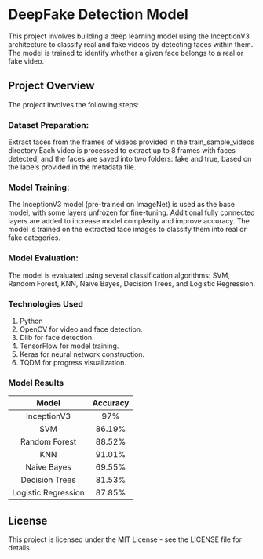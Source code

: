 # DeepFake Detection Model

This project involves building a deep learning model using the InceptionV3 architecture to classify real and fake videos by detecting faces within them. The model is trained to identify whether a given face belongs to a real or fake video.

## Project Overview

The project involves the following steps:

### Dataset Preparation: 
Extract faces from the frames of videos provided in the train_sample_videos directory.Each video is processed to extract up to 8 frames with faces detected, and the faces are saved into two folders: fake and true, based on the labels provided in the metadata file.

### Model Training:

The InceptionV3 model (pre-trained on ImageNet) is used as the base model, with some layers unfrozen for fine-tuning.
Additional fully connected layers are added to increase model complexity and improve accuracy.
The model is trained on the extracted face images to classify them into real or fake categories.

### Model Evaluation:

The model is evaluated using several classification algorithms: SVM, Random Forest, KNN, Naive Bayes, Decision Trees, and Logistic Regression.

### Technologies Used
1) Python
2) OpenCV for video and face detection.
3) Dlib for face detection.
4) TensorFlow for model training.
5) Keras for neural network construction.
6) TQDM for progress visualization.

### Model Results

| Model               | Accuracy    |
| :-----------------: | :---------: |
| InceptionV3         | 97%         |
| SVM                 | 86.19%      |
| Random Forest       | 88.52%      |
| KNN                 | 91.01%      |
| Naive Bayes         | 69.55%      |
| Decision Trees      | 81.53%      |
| Logistic Regression | 87.85%      |


## License

This project is licensed under the MIT License - see the LICENSE file for details.
